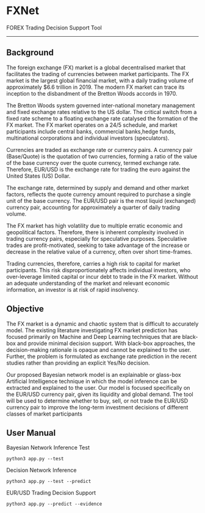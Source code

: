 # FXNet

FOREX Trading Decision Support Tool

<hr>

## Background

The foreign exchange (FX) market is a global decentralised market that facilitates the trading of currencies between
market participants. The FX market is the largest global financial market, with a daily trading volume of approximately
$6.6 trillion in 2019. The modern FX market can trace its inception to the disbandment of the Bretton Woods accords
in 1970. 

The Bretton Woods system governed inter-national monetary management and fixed exchange rates relative to the
US dollar. The critical switch from a fixed rate scheme to a floating exchange rate catalysed the formation of the FX
market. The FX market operates on a 24/5 schedule, and market participants include central banks, commercial banks,hedge
funds, multinational corporations and individual investors (speculators).

Currencies are traded as exchange rate or
currency pairs. A currency pair (Base/Quote) is the quotation of two currencies, forming a ratio of the value of the base
currency over the quote currency, termed exchange rate. Therefore, EUR/USD is the exchange rate for trading the euro
against the United States (US) Dollar. 

The exchange rate, determined by supply and demand and other market factors,
reflects the quote currency amount required to purchase a single unit of the base currency. The EUR/USD pair is the most
liquid (exchanged) currency pair, accounting for approximately a quarter of daily trading volume.

The FX market has high volatility due to multiple erratic economic and geopolitical factors. Therefore, there is inherent complexity
involved in trading currency pairs, especially for speculative purposes. Speculative trades are profit-motivated, seeking
to take advantage of the increase or decrease in the relative value of a currency, often over short time-frames. 

Trading
currencies, therefore, carries a high risk to capital for market participants. This risk disproportionately affects
individual investors, who over-leverage limited capital or incur debt to trade in the FX market. Without an adequate
understanding of the market and relevant economic information, an investor is at risk of rapid insolvency.

## Objective

The FX market is a dynamic and chaotic system that is difficult to accurately model. The existing literature investigating
FX market prediction has focused primarily on Machine and Deep Learning techniques that are black-box and provide minimal
decision support. With black-box approaches, the decision-making rationale is opaque and cannot be explained to the user.
Further, the problem is formulated as exchange rate prediction in the recent studies rather than providing an explicit
Yes/No decision. 

Our proposed Bayesian network model is an explainable or glass-box Artificial Intelligence
technique in which the model inference can be extracted and explained to the user. Our model is focused specifically on
the EUR/USD currency pair, given its liquidity and global demand. The tool will be used to determine whether to buy,
sell, or not trade the EUR/USD currency pair to improve the long-term investment decisions of different classes of market
participants

## User Manual

Bayesian Network Inference Test
```
python3 app.py --test
```

Decision Network Inference
```
python3 app.py --test --predict
```

EUR/USD Trading Decision Support
```
python3 app.py --predict --evidence
```